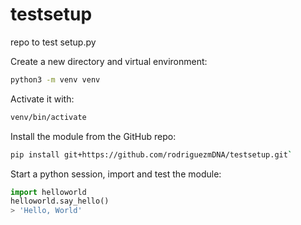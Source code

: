 # testsetup
repo to test setup.py


Create a new directory and virtual environment:

```bash
python3 -m venv venv
```

Activate it with:
```bash
venv/bin/activate
```
Install the module from the GitHub repo:

```bash
pip install git+https://github.com/rodriguezmDNA/testsetup.git`
```

Start a python session, import and test the module:

```python
import helloworld
helloworld.say_hello()
> 'Hello, World'
```
